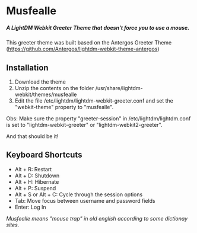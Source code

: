 # Musfealle

##### A LightDM Webkit Greeter Theme that doesn't force you to use a mouse.

This greeter theme was built based on the Antergos Greeter Theme (https://github.com/Antergos/lightdm-webkit-theme-antergos)


## Installation

1. Download the theme
2. Unzip the contents on the folder /usr/share/lightdm-webkit/themes/musfealle
3. Edit the file /etc/lightdm/lightdm-webkit-greeter.conf and set the
"webkit-theme" property to "musfealle".

Obs: Make sure the property "greeter-session" in
/etc/lightdm/lightdm.conf is set to "lightdm-webkit-greeter" or
"lightdm-webkit2-greeter".

And that should be it!

## Keyboard Shortcuts

- Alt + R: Restart
- Alt + D: Shutdown
- Alt + H: Hibernate
- Alt + P: Suspend
- Alt + S or Alt + C: Cycle through the session options
- Tab: Move focus between username and password fields
- Enter: Log In

*Musfealle means "mouse trap" in old english according to some dictionay sites.*

